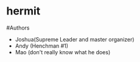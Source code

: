 # hermit

#Authors

* Joshua(Supreme Leader and master organizer)
* Andy (Henchman #1)
* Mao (don't really know what he does)
